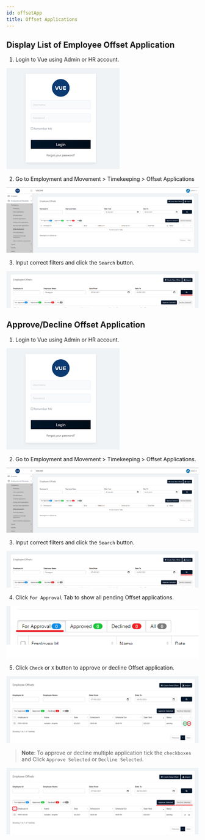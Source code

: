 ```yaml
---
id: offsetApp
title: Offset Applications
---
```


## Display List of Employee Offset Application
1. Login to Vue using Admin or HR account. 

![alt-text](assets/Picture2.png)

2. Go to Employment and Movement > Timekeeping > Offset Applications
 
![alt-text](assets/65.png)

3. Input correct filters and click the `Search` button.

![alt-text](assets/66.png)

## Approve/Decline Offset Application

1. Login to Vue using Admin or HR account. 

![alt-text](assets/Picture2.png)

2. Go to Employment and Movement > Timekeeping > Offset Applications.
 
![alt-text](assets/65.png)

3. Input correct filters and click the `Search` button.

![alt-text](assets/66.png)

4. Click `For Approval` Tab to show all pending Offset applications.

![alt-text](assets/67.png)

5. Click `Check` or `X` button to approve or decline Offset application.

![alt-text](assets/68.png)

> **Note**: To approve or decline multiple application tick the `checkboxes` and Click `Approve Selected` or `Decline Selected`.

![alt-text](assets/69.png)